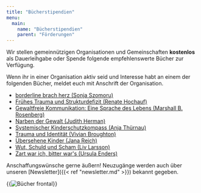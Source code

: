 ```yaml
---
title: "Bücherstipendien"
menu:
  main:
    name: "Bücherstipendien"
    parent: "Förderungen"
---
```


Wir stellen gemeinnützigen Organisationen und Gemeinschaften **kostenlos** als Dauerleihgabe oder Spende folgende empfehlenswerte Bücher zur Verfügung.

Wenn ihr in einer Organisation aktiv seid und Interesse habt an einem der folgenden Bücher, meldet euch mit Anschrift der Organisation.

 * [borderline brach herz (Sonja Szomoru)](https://www.starks-sture-verlag.de/buecher/ratgeber/borderline-brach-herz)
 * [Frühes Trauma und Strukturdefizit (Renate Hochauf)](https://www.asanger.de/titeluebersicht/psychotherapieanalyse/fruehestrauma.php)
 * [Gewaltfreie Kommunikation: Eine Sprache des Lebens (Marshall B. Rosenberg)](https://www.socialnet.de/rezensionen/2181.php)
 * [Narben der Gewalt (Judith Herman)](https://www.emma.de/artikel/die-narben-der-gewalt-263557)
 * [Systemischer Kinderschutzkompass (Anja Thürnau)](https://www.vandenhoeck-ruprecht-verlage.com/kinderschutzkompass?c=1730)
 * [Trauma und Identität (Vivian Broughton)](https://www.vivianbroughton.com/2019/11/08/stadien-der-heilung/)
 * [Übersehene Kinder (Jana Reich)](https://www.marta-press.de/themen/psyche-traumata/31/uebersehene-kinder-biografien-erwachsener-toechter-von-borderline-muettern)
 * [Wut, Schuld und Scham (Liv Larsson)](https://www.traum-und-verantwortung.de/zitate/wut-schuld-und-scham/)
 * [Zart war ich, bitter war's (Ursula Enders)](https://zartbitter-shop.de/shop/zart-war-ich-bitter-wars-handbuch-gegen-sexuellen-missbrauch/)

Anschaffungswünsche gerne äußern! Neuzugänge werden auch über unseren [Newsletter]({{< ref "newsletter.md" >}}) bekannt gegeben.

{{<image frame="false" src="/img/books/buecherstipendien1.jpg" alt="Bücher frontal" >}}
